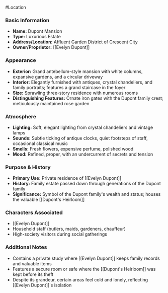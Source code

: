 #Location

### Basic Information
- **Name:** Dupont Mansion
- **Type:** Luxurious Estate
- **Address/Location:** Affluent Garden District of Crescent City
- **Owner/Proprietor:** [[Evelyn Dupont]]

### Appearance
- **Exterior:** Grand antebellum-style mansion with white columns, expansive gardens, and a circular driveway
- **Interior:** Elegantly furnished with antiques, crystal chandeliers, and family portraits; features a grand staircase in the foyer
- **Size:** Sprawling three-story residence with numerous rooms
- **Distinguishing Features:** Ornate iron gates with the Dupont family crest; meticulously maintained rose garden

### Atmosphere
- **Lighting:** Soft, elegant lighting from crystal chandeliers and vintage lamps
- **Sounds:** Subtle ticking of antique clocks, quiet footsteps of staff, occasional classical music
- **Smells:** Fresh flowers, expensive perfume, polished wood
- **Mood:** Refined, proper, with an undercurrent of secrets and tension

### Purpose & History
- **Primary Use:** Private residence of [[Evelyn Dupont]]
- **History:** Family estate passed down through generations of the Dupont family
- **Significance:** Symbol of the Dupont family's wealth and status; houses the valuable [[Dupont's Heirloom]]

### Characters Associated
- [[Evelyn Dupont]]
- Household staff (butlers, maids, gardeners, chauffeur)
- High-society visitors during social gatherings

### Additional Notes
- Contains a private study where [[Evelyn Dupont]] keeps family records and valuable items
- Features a secure room or safe where the [[Dupont's Heirloom]] was kept before its theft
- Despite its grandeur, certain areas feel cold and lonely, reflecting [[Evelyn Dupont]]'s isolation